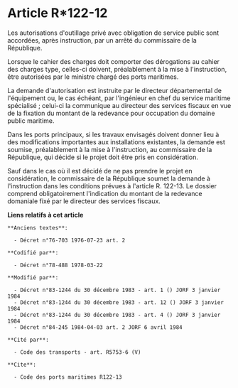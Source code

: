 # Article R*122-12

Les autorisations d'outillage privé avec obligation de service public sont accordées, après instruction, par un arrêté du
commissaire de la République.

Lorsque le cahier des charges doit comporter des dérogations au cahier des charges type, celles-ci doivent, préalablement à
la mise à l'instruction, être autorisées par le ministre chargé des ports maritimes.

La demande d'autorisation est instruite par le directeur départemental de l'équipement ou, le cas échéant, par l'ingénieur en
chef du service maritime spécialisé ; celui-ci la communique au directeur des services fiscaux en vue de la fixation du
montant de la redevance pour occupation du domaine public maritime.

Dans les ports principaux, si les travaux envisagés doivent donner lieu à des modifications importantes aux installations
existantes, la demande est soumise, préalablement à la mise à l'instruction, au commissaire de la République, qui décide si
le projet doit être pris en considération.

Sauf dans le cas où il est décidé de ne pas prendre le projet en considération, le commissaire de la République soumet la
demande à l'instruction dans les conditions prévues à l'article R. 122-13. Le dossier comprend obligatoirement l'indication
du montant de la redevance domaniale fixé par le directeur des services fiscaux.

**Liens relatifs à cet article**

	**Anciens textes**:

	  - Décret n°76-703 1976-07-23 art. 2

	**Codifié par**:

	  - Décret n°78-488 1978-03-22

	**Modifié par**:

	  - Décret n°83-1244 du 30 décembre 1983 - art. 1 () JORF 3 janvier 1984
	  - Décret n°83-1244 du 30 décembre 1983 - art. 12 () JORF 3 janvier 1984
	  - Décret n°83-1244 du 30 décembre 1983 - art. 4 () JORF 3 janvier 1984
	  - Décret n°84-245 1984-04-03 art. 2 JORF 6 avril 1984

	**Cité par**:

	  - Code des transports - art. R5753-6 (V)

	**Cite**:

	  - Code des ports maritimes R122-13
